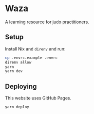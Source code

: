 # Waza

A learning resource for judo practitioners.

## Setup

Install Nix and `direnv` and run:

```sh
cp .envrc.example .envrc
direnv allow
yarn
yarn dev
```

## Deploying

This website uses GitHub Pages.

```
yarn deploy
```
